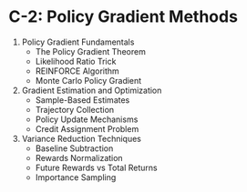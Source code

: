 # C-2: Policy Gradient Methods

1. Policy Gradient Fundamentals
   - The Policy Gradient Theorem
   - Likelihood Ratio Trick
   - REINFORCE Algorithm
   - Monte Carlo Policy Gradient
2. Gradient Estimation and Optimization
   - Sample-Based Estimates
   - Trajectory Collection
   - Policy Update Mechanisms
   - Credit Assignment Problem
3. Variance Reduction Techniques
   - Baseline Subtraction
   - Rewards Normalization
   - Future Rewards vs Total Returns
   - Importance Sampling